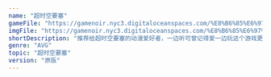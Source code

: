 ```yaml
---
name: "超时空要塞"
gameFile: "https://gamenoir.nyc3.digitaloceanspaces.com/%E8%B6%85%E6%97%B6%E7%A9%BA%E8%A6%81%E5%A1%9E/macross.zip"
imgFile: "https://gamenoir.nyc3.digitaloceanspaces.com/%E8%B6%85%E6%97%B6%E7%A9%BA%E8%A6%81%E5%A1%9E/original.webp"
shortDescription: "推荐给超时空要塞的动漫爱好者，一边听可曾记得爱一边玩这个游戏更能唤起回忆"
genre: "AVG"
topic: "超时空要塞"
version: "原版"
---
```

